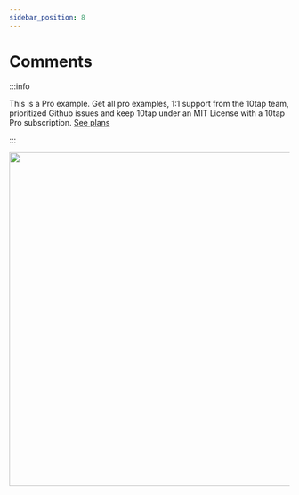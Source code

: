 ```yaml
---
sidebar_position: 8
---
```


# Comments

:::info

This is a Pro example. Get all pro examples, 1:1 support from the 10tap team, prioritized Github issues and keep 10tap under an MIT License with a 10tap Pro subscription. <a href="https://10play.dev#10tap-pricing">See plans</a>

:::

<div style={{justifyContent: 'center', display: 'flex'}}>
  <img height="600" src="/10tap-editor/img/commentsdemo.gif"/>
</div>
